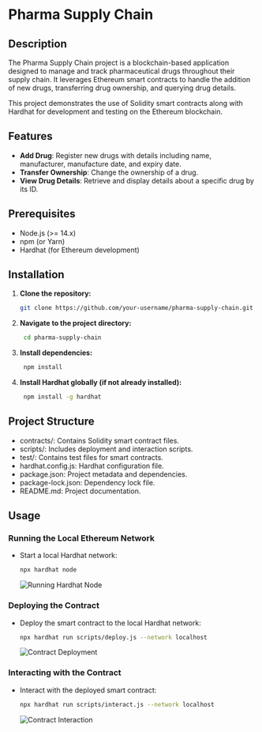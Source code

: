 # Pharma Supply Chain

## Description

The Pharma Supply Chain project is a blockchain-based application designed to manage and track pharmaceutical drugs throughout their supply chain. It leverages Ethereum smart contracts to handle the addition of new drugs, transferring drug ownership, and querying drug details.

This project demonstrates the use of Solidity smart contracts along with Hardhat for development and testing on the Ethereum blockchain.

## Features

- **Add Drug**: Register new drugs with details including name, manufacturer, manufacture date, and expiry date.
- **Transfer Ownership**: Change the ownership of a drug.
- **View Drug Details**: Retrieve and display details about a specific drug by its ID.

## Prerequisites

- Node.js (>= 14.x)
- npm (or Yarn)
- Hardhat (for Ethereum development)

## Installation

1. **Clone the repository:**

   ```bash
   git clone https://github.com/your-username/pharma-supply-chain.git
2. **Navigate to the project directory:**

   ```bash
    cd pharma-supply-chain
3. **Install dependencies:**

   ```bash
    npm install
4. **Install Hardhat globally (if not already installed):**

   ```bash
    npm install -g hardhat
## Project Structure

- contracts/: Contains Solidity smart contract files.
- scripts/: Includes deployment and interaction scripts.
- test/: Contains test files for smart contracts.
- hardhat.config.js: Hardhat configuration file.
- package.json: Project metadata and dependencies.
- package-lock.json: Dependency lock file.
- README.md: Project documentation.
  
## Usage

### Running the Local Ethereum Network

- Start a local Hardhat network:

    ```bash
    npx hardhat node
    ```

  ![Running Hardhat Node](images/npxnode.png)
  <br>

### Deploying the Contract

- Deploy the smart contract to the local Hardhat network:

    ```bash
    npx hardhat run scripts/deploy.js --network localhost
    ```

  ![Contract Deployment](images/deploy.png)
  <br>

### Interacting with the Contract

- Interact with the deployed smart contract:

    ```bash
    npx hardhat run scripts/interact.js --network localhost
    ```

  ![Contract Interaction](images/interact.png)
  <br>
